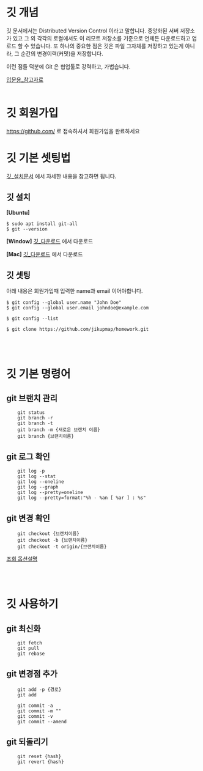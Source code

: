 # 깃 개념

깃 문서에서는 Distributed Version Control 이라고 말합니다. 중앙화된 서버 저장소가 있고 그 외 각각의 로컬에서도 이 리모트 저장소를 기준으로 언제든 다운로드하고 업로드 할 수 있습니다.
또 하나의 중요한 점은 깃은 파일 그자체를 저장하고 있는게 아니라, 그 순간의 변경이력(커밋)을 저장합니다.

이런 점들 덕분에 Git 은 협업툴로 강력하고, 가볍습니다.

[입문용\_참고자료](https://backlog.com/git-tutorial/kr/intro/intro1_1.html)
<br/>
<br/>

# 깃 회원가입

https://github.com/ 로 접속하셔서 회원가입을 완료하세요

# 깃 기본 셋팅법

[깃\_설치문서](https://git-scm.com/book/ko/v2/%EC%8B%9C%EC%9E%91%ED%95%98%EA%B8%B0-Git-%EC%84%A4%EC%B9%98) 에서 자세한 내용을 참고하면 됩니다.

## 깃 설치

**[Ubuntu]**

```
$ sudo apt install git-all
$ git --version
```

**[Window]**
[깃\_다운로드](http://git-scm.com/download/win) 에서 다운로드

**[Mac]**
[깃\_다운로드](http://git-scm.com/download/mac) 에서 다운로드

## 깃 셋팅

아래 내용은 회원가입때 입력한 name과 email 이어야합니다.

```
$ git config --global user.name "John Doe"
$ git config --global user.email johndoe@example.com

$ git config --list

$ git clone https://github.com/jikupmap/homework.git
```

<br/>
<br/>

# 깃 기본 명령어

## git 브랜치 관리

```
    git status
    git branch -r
    git branch -t
    git branch -m {새로운 브랜치 이름}
    git branch {브랜치이름}
```

## git 로그 확인

```
    git log -p
    git log --stat
    git log --oneline
    git log --graph
    git log --pretty=oneline
    git log --pretty=format:"%h - %an [ %ar ] : %s"
```

## git 변경 확인

```
    git checkout {브랜치이름}
    git checkout -b {브랜치이름}
    git checkout -t origin/{브랜치이름}
```

[조회 옵션설명](https://git-scm.com/book/ko/v2/Git%EC%9D%98-%EA%B8%B0%EC%B4%88-%EC%BB%A4%EB%B0%8B-%ED%9E%88%EC%8A%A4%ED%86%A0%EB%A6%AC-%EC%A1%B0%ED%9A%8C%ED%95%98%EA%B8%B0)

<br/>
<br/>

# 깃 사용하기

## git 최신화

```
    git fetch
    git pull
    git rebase
```

## git 변경점 추가

```
    git add -p {경로}
    git add
```

```
    git commit -a
    git commit -m ""
    git commit -v
    git commit --amend
```

## git 되돌리기

```
    git reset {hash}
    git revert {hash}
```
